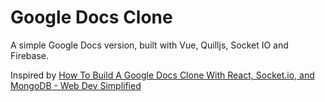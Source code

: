 # Google Docs Clone

A simple Google Docs version, built with Vue, Quilljs, Socket IO and Firebase.

Inspired by [How To Build A Google Docs Clone With React, Socket.io, and MongoDB - Web Dev Simplified](https://youtu.be/iRaelG7v0OU)

